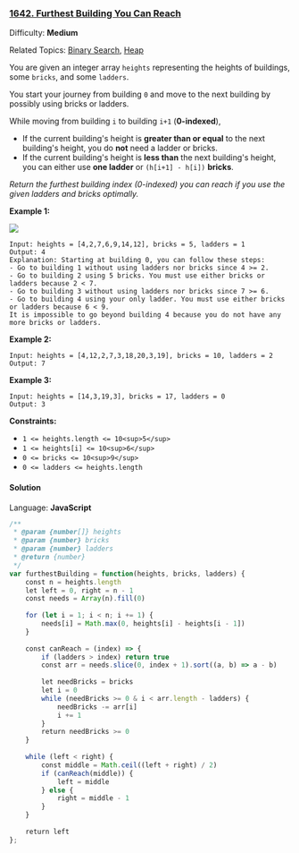 ### [1642\. Furthest Building You Can Reach](https://leetcode.com/problems/furthest-building-you-can-reach/)

Difficulty: **Medium**  

Related Topics: [Binary Search](https://leetcode.com/tag/binary-search/), [Heap](https://leetcode.com/tag/heap/)


You are given an integer array `heights` representing the heights of buildings, some `bricks`, and some `ladders`.

You start your journey from building `0` and move to the next building by possibly using bricks or ladders.

While moving from building `i` to building `i+1` (**0-indexed**),

*   If the current building's height is **greater than or equal** to the next building's height, you do **not** need a ladder or bricks.
*   If the current building's height is **less than** the next building's height, you can either use **one ladder** or `(h[i+1] - h[i])` **bricks**.

_Return the furthest building index (0-indexed) you can reach if you use the given ladders and bricks optimally._

**Example 1:**

![](https://assets.leetcode.com/uploads/2020/10/27/q4.gif)

```
Input: heights = [4,2,7,6,9,14,12], bricks = 5, ladders = 1
Output: 4
Explanation: Starting at building 0, you can follow these steps:
- Go to building 1 without using ladders nor bricks since 4 >= 2.
- Go to building 2 using 5 bricks. You must use either bricks or ladders because 2 < 7.
- Go to building 3 without using ladders nor bricks since 7 >= 6.
- Go to building 4 using your only ladder. You must use either bricks or ladders because 6 < 9.
It is impossible to go beyond building 4 because you do not have any more bricks or ladders.
```

**Example 2:**

```
Input: heights = [4,12,2,7,3,18,20,3,19], bricks = 10, ladders = 2
Output: 7
```

**Example 3:**

```
Input: heights = [14,3,19,3], bricks = 17, ladders = 0
Output: 3
```

**Constraints:**

*   `1 <= heights.length <= 10<sup>5</sup>`
*   `1 <= heights[i] <= 10<sup>6</sup>`
*   `0 <= bricks <= 10<sup>9</sup>`
*   `0 <= ladders <= heights.length`


#### Solution

Language: **JavaScript**

```javascript
/**
 * @param {number[]} heights
 * @param {number} bricks
 * @param {number} ladders
 * @return {number}
 */
var furthestBuilding = function(heights, bricks, ladders) {
    const n = heights.length
    let left = 0, right = n - 1
    const needs = Array(n).fill(0)
    
    for (let i = 1; i < n; i += 1) {
        needs[i] = Math.max(0, heights[i] - heights[i - 1])
    }
    
    const canReach = (index) => {
        if (ladders > index) return true
        const arr = needs.slice(0, index + 1).sort((a, b) => a - b)
        
        let needBricks = bricks
        let i = 0
        while (needBricks >= 0 & i < arr.length - ladders) {
            needBricks -= arr[i]
            i += 1
        }
        return needBricks >= 0
    }
    
    while (left < right) {
        const middle = Math.ceil((left + right) / 2)
        if (canReach(middle)) {
            left = middle
        } else {
            right = middle - 1
        }
    }
    
    return left
};
```